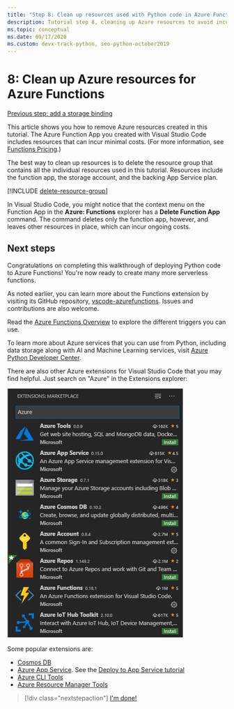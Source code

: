 ```yaml
---
title: "Step 8: Clean up resources used with Python code in Azure Functions"
description: Tutorial step 8, cleaning up Azure resources to avoid incurring ongoing changes.
ms.topic: conceptual
ms.date: 09/17/2020
ms.custom: devx-track-python, seo-python-october2019
---
```


# 8: Clean up Azure resources for Azure Functions

[Previous step: add a storage binding](tutorial-vs-code-serverless-python-07.md)

This article shows you how to remove Azure resources created in this tutorial. The Azure Function App you created with Visual Studio Code includes resources that can incur minimal costs. (For more information, see [Functions Pricing](https://azure.microsoft.com/pricing/details/functions/).)

The best way to clean up resources is to delete the resource group that contains all the individual resources used in this tutorial. Resources include the function app, the storage account, and the backing App Service plan.

[!INCLUDE [delete-resource-group](includes/delete-resource-group.md)]

In Visual Studio Code, you might notice that the context menu on the Function App in the **Azure: Functions** explorer has a **Delete Function App** command. The command deletes only the function app, however, and leaves other resources in place, which can incur ongoing costs.

## Next steps

Congratulations on completing this walkthrough of deploying Python code to Azure Functions! You're now ready to create many more serverless functions.

As noted earlier, you can learn more about the Functions extension by visiting its GitHub repository, [vscode-azurefunctions](https://github.com/Microsoft/vscode-azurefunctions). Issues and contributions are also welcome.

Read the [Azure Functions Overview](/azure/azure-functions/functions-overview) to explore the different triggers you can use.

To learn more about Azure services that you can use from Python, including data storage along with AI and Machine Learning services, visit [Azure Python Developer Center](/azure/python/?view=azure-python).

There are also other Azure extensions for Visual Studio Code that you may find helpful. Just search on "Azure" in the Extensions explorer:

![Azure extensions for Visual Studio Code](media/tutorial-vs-code-serverless-python/azure-extensions-for-visual-studio-code.png)

Some popular extensions are:

- [Cosmos DB](https://marketplace.visualstudio.com/items?itemName=ms-azuretools.vscode-cosmosdb)
- [Azure App Service](https://marketplace.visualstudio.com/items?itemName=ms-azuretools.vscode-azureappservice). See the [Deploy to App Service tutorial](tutorial-deploy-app-service-on-linux-01.md)
- [Azure CLI Tools](https://marketplace.visualstudio.com/items?itemName=ms-vscode.azurecli)
- [Azure Resource Manager Tools](https://marketplace.visualstudio.com/items?itemName=msazurermtools.azurerm-vscode-tools)

> [!div class="nextstepaction"]
> [I'm done!](https://docs.microsoft.com/python/azure/?view=azure-python)
